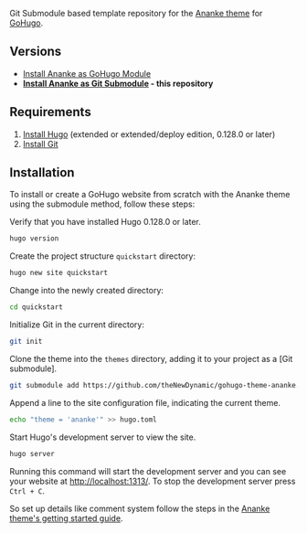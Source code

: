 Git Submodule based template repository for the [Ananke theme](https://github.com/theNewDynamic/gohugo-theme-ananke) for [GoHugo](https://gohugo.io/).

## Versions

- [Install Ananke as GoHugo Module](https://github.com/davidsneighbour/gohugo-theme-ananke-template-mod)
- **[Install Ananke as Git Submodule](https://github.com/davidsneighbour/gohugo-theme-ananke-template-submod) - this repository**

## Requirements

1. [Install Hugo](https://gohugo.io/installation/linux/) (extended or extended/deploy edition, 0.128.0 or later)
2. [Install Git](https://git-scm.com/book/en/v2/Getting-Started-Installing-Git)

## Installation

To install or create a GoHugo website from scratch with the Ananke theme using the submodule method, follow these steps:

Verify that you have installed Hugo 0.128.0 or later.

```bash
hugo version
```

Create the project structure `quickstart` directory:

```bash
hugo new site quickstart
```

Change into the newly created directory:

```bash
cd quickstart
```

Initialize Git in the current directory:

```bash
git init
```

Clone the theme into the `themes` directory, adding it to your project as a [Git submodule].

```bash
git submodule add https://github.com/theNewDynamic/gohugo-theme-ananke.git themes/ananke
```

Append a line to the site configuration file, indicating the current theme.

```bash
echo "theme = 'ananke'" >> hugo.toml
```

Start Hugo's development server to view the site.

```bash
hugo server
```

Running this command will start the development server and you can see your website at <http://localhost:1313/>. To stop the development server press `Ctrl + C`.

So set up details like comment system follow the steps in the [Ananke theme's getting started guide](https://github.com/theNewDynamic/gohugo-theme-ananke#getting-started).
